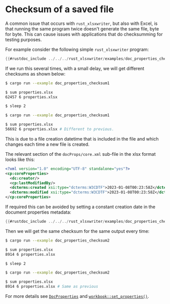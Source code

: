 # Checksum of a saved file


A common issue that occurs with `rust_xlsxwriter`, but also with Excel, is that
running the same program twice doesn't generate the same file, byte for byte.
This can cause issues with applications that do checksumming for testing
purposes.

For example consider the following simple `rust_xlsxwriter` program:

```rust
{{#rustdoc_include ../../../rust_xlsxwriter/examples/doc_properties_checksum1.rs:8:}}
```

If we run this several times, with a small delay, we will get different checksums as shown below:

```bash
$ cargo run --example doc_properties_checksum1

$ sum properties.xlsx
62457 6 properties.xlsx

$ sleep 2

$ cargo run --example doc_properties_checksum1

$ sum properties.xlsx
56692 6 properties.xlsx # Different to previous.
```

This is due to a file creation datetime that is included in the file and which
changes each time a new file is created.

The relevant section of the `docProps/core.xml` sub-file in the xlsx format
looks like this:


```xml
<?xml version="1.0" encoding="UTF-8" standalone="yes"?>
<cp:coreProperties>
  <dc:creator/>
  <cp:lastModifiedBy/>
  <dcterms:created xsi:type="dcterms:W3CDTF">2023-01-08T00:23:58Z</dcterms:created>
  <dcterms:modified xsi:type="dcterms:W3CDTF">2023-01-08T00:23:58Z</dcterms:modified>
</cp:coreProperties>
```

If required this can be avoided by setting a constant creation date in the
document properties metadata:


```rust
{{#rustdoc_include ../../../rust_xlsxwriter/examples/doc_properties_checksum2.rs:8:}}
```

Then we will get the same checksum for the same output every time:

```bash
$ cargo run --example doc_properties_checksum2

$ sum properties.xlsx
8914 6 properties.xlsx

$ sleep 2

$ cargo run --example doc_properties_checksum2

$ sum properties.xlsx
8914 6 properties.xlsx # Same as previous
```

For more details see [`DocProperties`] and [`workbook::set_properties()`].

[`DocProperties`]: https://docs.rs/rust_xlsxwriter/latest/rust_xlsxwriter/struct.DocProperties.html
[`workbook::set_properties()`]: https://docs.rs/rust_xlsxwriter/latest/rust_xlsxwriter/workbook/struct.Workbook.html#method.set_properties